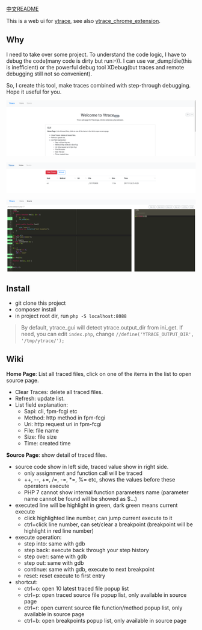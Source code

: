 [中文README](README_zh.md)

This is a web ui for [ytrace](https://github.com/yangxikun/ytrace), see also [ytrace_chrome_extension](https://github.com/yangxikun/ytrace_chrome_extension).

## Why
I need to take over some project. To understand the code logic, I have to debug the code(many code is dirty but run:-)). I can use var_dump/die(this is inefficient) or the powerful debug tool XDebug(but traces and remote debugging still not so convenient).

So, I create this tool, make traces combined with step-through debugging. Hope it useful for you.

![](img/index.png)

![](img/home.png)

![](img/source.png)

## Install
* git clone this project
* composer install
* in project root dir, run `php -S localhost:8088`

> By default, ytrace_gui will detect ytrace.output_dir from ini_get. If need, you can edit `index.php`, change `//define('YTRACE_OUTPUT_DIR', '/tmp/ytrace/');`

## Wiki
__Home Page__: List all traced files, click on one of the items in the list to open source page.
+ Clear Traces: delete all traced files.
+ Refresh: update list.
+ List field explanation:
  - Sapi: cli, fpm-fcgi etc
  - Method: http method in fpm-fcgi
  - Uri: http request uri in fpm-fcgi
  - File: file name
  - Size: file size
  - Time: created time

__Source Page__: show detail of traced files.
+ source code show in left side, traced value show in right side.
  - only assignment and function call will be traced
  - ++, --, +=, /=, -=, *=, %= etc, shows the values before these operators execute
  - PHP 7 cannot show internal function parameters name (parameter name cannot be found will be showed as $...)
+ executed line will be highlight in green, dark green means current execute
  - click highlighted line number, can jump current execute to it
  - ctrl+click line number, can set/clear a breakpoint (breakpoint will be highlight in red line number)
+ execute operation:
  - step into: same with gdb
  - step back: execute back through your step history
  - step over: same with gdb
  - step out: same with gdb
  - continue: same with gdb, execute to next breakpoint
  - reset: reset execute to first entry
+ shortcut:
  - ctrl+o: open 10 latest traced file popup list
  - ctrl+p: open traced source file popup list, only available in source page
  - ctrl+r: open current source file function/method popup list, only available in source page
  - ctrl+b: open breakpoints popup list, only available in source page
